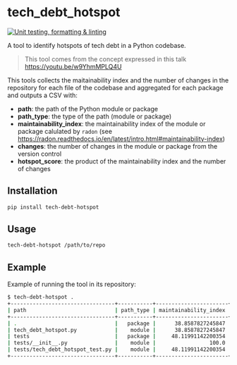 # tech_debt_hotspot

[![Unit testing, formatting & linting](https://github.com/expobrain/tech_debt_hotspot/actions/workflows/main.yml/badge.svg)](https://github.com/expobrain/tech_debt_hotspot/actions/workflows/main.yml)

A tool to identify hotspots of tech debt in a Python codebase.

> This tool comes from the concept expressed in this talk https://youtu.be/w9YhmMPLQ4U

This tools collects the maitainability index and the number of changes in the repository for each file of the codebase and aggregated for each package and outputs a CSV with:

- **path**: the path of the Python module or package
- **path_type**: the type of the path (module or package)
- **maintainability_index**: the maintainability index of the module or package calulated by `radon` (see https://radon.readthedocs.io/en/latest/intro.html#maintainability-index)
- **changes**: the number of changes in the module or package from the version control
- **hotspot_score**: the product of the maintainability index and the number of changes

## Installation

```bash
pip install tech-debt-hotspot
```

## Usage

```bash
tech-debt-hotspot /path/to/repo
```

## Example

Example of running the tool in its repository:

```bash
$ tech-debt-hotspot .
+---------------------------------+-----------+-----------------------+---------------+--------------------+
| path                            | path_type | maintainability_index | changes_count |      hotspot_index |
+---------------------------------+-----------+-----------------------+---------------+--------------------+
| .                               |   package |      38.8587827245847 |            25 |  64.33552017619766 |
| tech_debt_hotspot.py            |    module |      38.8587827245847 |            10 | 25.734208070479063 |
| tests                           |   package |     48.11991142200354 |             9 | 18.703276323747797 |
| tests/__init__.py               |    module |                 100.0 |             1 |                1.0 |
| tests/tech_debt_hotspot_test.py |    module |     48.11991142200354 |             6 | 12.468850882498531 |
+---------------------------------+-----------+-----------------------+---------------+--------------------+
```
